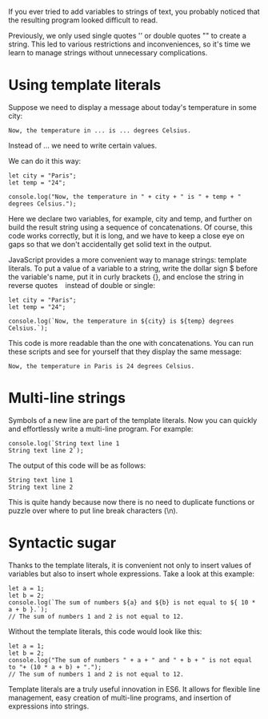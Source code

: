 If you ever tried to add variables to strings of text, you probably noticed that the resulting program looked difficult to read.

Previously, we only used single quotes '' or double quotes "" to create a string. This led to various restrictions and inconveniences, so it's time we learn to manage strings without unnecessary complications.

# Using template literals
Suppose we need to display a message about today's temperature in some city:
```
Now, the temperature in ... is ... degrees Celsius.
```
Instead of ... we need to write certain values.

We can do it this way:
```
let city = "Paris";
let temp = "24";

console.log("Now, the temperature in " + city + " is " + temp + " degrees Celsius.");
```
Here we declare two variables, for example, city and temp, and further on build the result string using a sequence of concatenations. Of course, this code works correctly, but it is long, and we have to keep a close eye on gaps so that we don't accidentally get solid text in the output.

JavaScript provides a more convenient way to manage strings: template literals. To put a value of a variable to a string, write the dollar sign $ before the variable's name, put it in curly brackets {}, and enclose the string in reverse quotes ` ` instead of double or single:
```
let city = "Paris";
let temp = "24";
 
console.log(`Now, the temperature in ${city} is ${temp} degrees Celsius.`);
```
This code is more readable than the one with concatenations. You can run these scripts and see for yourself that they display the same message:
```
Now, the temperature in Paris is 24 degrees Celsius.
```

# Multi-line strings
Symbols of a new line are part of the template literals. Now you can quickly and effortlessly write a multi-line program. For example:
```
console.log(`String text line 1
String text line 2`);
```
The output of this code will be as follows:
```
String text line 1
String text line 2
```
This is quite handy because now there is no need to duplicate functions or puzzle over where to put line break characters (\n).

# Syntactic sugar
Thanks to the template literals, it is convenient not only to insert values of variables but also to insert whole expressions. Take a look at this example:
```
let a = 1;
let b = 2;
console.log(`The sum of numbers ${a} and ${b} is not equal to ${ 10 * a + b }.`);
// The sum of numbers 1 and 2 is not equal to 12.
```
Without the template literals, this code would look like this:
```
let a = 1;
let b = 2;
console.log("The sum of numbers " + a + " and " + b + " is not equal to "+ (10 * a + b) + ".");
// The sum of numbers 1 and 2 is not equal to 12.
```
Template literals are a truly useful innovation in ES6. It allows for flexible line management, easy creation of multi-line programs, and insertion of expressions into strings.
